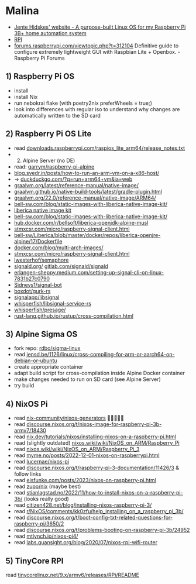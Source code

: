# Malina

* [Jente Hidskes' website - A purpose-built Linux OS for my Raspberry Pi 3B+ home automation system](https://www.hjdskes.nl/projects/rpi-linux/)
* [RPI](http://libgen.rs/search.php?%26req%3Draspberry%2Bpi%26phrase%3D1%26view%3Dsimple%26column%3Ddef%26sort%3Dyear%26sortmode%3DDESC)
* [forums.raspberrypi.com/viewtopic.php?t=312104](https://forums.raspberrypi.com/viewtopic.php?t%3D312104) Definitive guide to configure extremely lightweight GUI with Raspbian Lite + Openbox. - Raspberry Pi Forums

## 1) Raspberry Pi OS

* install
* install Nix
* run nebokrai flake (with poetry2nix preferWheels = true;)
* look into differences with regular iso to understand why changes are automatically written to the SD card

## 2) Raspberry Pi OS Lite

* read [downloads.raspberrypi.com/raspios_lite_arm64/release_notes.txt](https://downloads.raspberrypi.com/raspios_lite_arm64/release_notes.txt)
* 2) Alpine Server (no DE)
* read: [garrym/raspberry-pi-alpine](https://github.com/garrym/raspberry-pi-alpine)
* [blog.svedr.in/posts/how-to-run-an-arm-vm-on-a-x86-host/](https://blog.svedr.in/posts/how-to-run-an-arm-vm-on-a-x86-host/)
* → [duckduckgo.com/?q=run+arm64+vm&ia=web](https://duckduckgo.com/?q=run+arm64+vm&ia=web)
* [graalvm.org/latest/reference-manual/native-image/](https://www.graalvm.org/latest/reference-manual/native-image/)
* [graalvm.github.io/native-build-tools/latest/gradle-plugin.html](https://graalvm.github.io/native-build-tools/latest/gradle-plugin.html)
* [graalvm.org/22.0/reference-manual/native-image/ARM64/](https://www.graalvm.org/22.0/reference-manual/native-image/ARM64/)
* [bell-sw.com/blog/static-images-with-liberica-native-image-kit/](https://bell-sw.com/blog/static-images-with-liberica-native-image-kit/)
* [liberica native image kit](https://bell-sw.com/announcements/2021/10/22/the-new-liberica-native-image-kit-21-3-based-on-liberica-17-and-11-is-out/)
* [bell-sw.com/blog/static-images-with-liberica-native-image-kit/](https://bell-sw.com/blog/static-images-with-liberica-native-image-kit/)
* [hub.docker.com/r/bellsoft/liberica-openjdk-alpine-musl](https://hub.docker.com/r/bellsoft/liberica-openjdk-alpine-musl)
* [stmxcsr.com/micro/raspberry-signal-client.html](https://stmxcsr.com/micro/raspberry-signal-client.html)
* [bell-sw/Liberica/blob/master/docker/repos/liberica-openjre-alpine/17/Dockerfile](https://github.com/bell-sw/Liberica/blob/master/docker/repos/liberica-openjre-alpine/17/Dockerfile)
* [docker.com/blog/multi-arch-images/](https://www.docker.com/blog/multi-arch-images/)
* [stmxcsr.com/micro/raspberry-signal-client.html](https://stmxcsr.com/micro/raspberry-signal-client.html)
* [lwesterhof/semaphore](https://github.com/lwesterhof/semaphore)
* [signald.org/](https://signald.org/)  [gitlab.com/signald/signald](https://gitlab.com/signald/signald)
* [erlangen-sheppy.medium.com/setting-up-signal-cli-on-linux-7831b27c0790](https://erlangen-sheppy.medium.com/setting-up-signal-cli-on-linux-7831b27c0790)
* [Sidneys1/signal-bot](https://github.com/Sidneys1/signal-bot)
* [boxdot/gurk-rs](https://github.com/boxdot/gurk-rs)
* [signalapp/libsignal](https://github.com/signalapp/libsignal)
* [whisperfish/libsignal-service-rs](https://github.com/whisperfish/libsignal-service-rs)
* [whisperfish/presage/](https://github.com/whisperfish/presage/)
* [rust-lang.github.io/rustup/cross-compilation.html](https://rust-lang.github.io/rustup/cross-compilation.html)

## 3) Alpine Sigma OS

* fork repo:  [rdbo/sigma-linux](https://github.com/rdbo/sigma-linux)
* read [jensd.be/1126/linux/cross-compiling-for-arm-or-aarch64-on-debian-or-ubuntu](https://jensd.be/1126/linux/cross-compiling-for-arm-or-aarch64-on-debian-or-ubuntu)
* create appropriate container
* adapt build script for cross-compilation inside Alpine Docker container
* make changes needed to run on SD card (see Alpine Server)
* try build

## 4) NixOS Pi

* read [nix-community/nixos-generators](https://github.com/nix-community/nixos-generators) 
* read [discourse.nixos.org/t/nixos-image-for-raspberry-pi-3b-armv7/18430](https://discourse.nixos.org/t/nixos-image-for-raspberry-pi-3b-armv7/18430)
* read [nix.dev/tutorials/nixos/installing-nixos-on-a-raspberry-pi.html](https://nix.dev/tutorials/nixos/installing-nixos-on-a-raspberry-pi.html)
* read (slightly outdated) [nixos.wiki/wiki/NixOS_on_ARM/Raspberry_Pi](https://nixos.wiki/wiki/NixOS_on_ARM/Raspberry_Pi)
* read [nixos.wiki/wiki/NixOS_on_ARM/Raspberry_Pi_3](https://nixos.wiki/wiki/NixOS_on_ARM/Raspberry_Pi_3)
* read [myme.no/posts/2022-12-01-nixos-on-raspberrypi.html](https://myme.no/posts/2022-12-01-nixos-on-raspberrypi.html)
* read [lucernae/nixos-pi](https://github.com/lucernae/nixos-pi)
* read [discourse.nixos.org/t/raspberry-pi-3-documentation/11426/3](https://discourse.nixos.org/t/raspberry-pi-3-documentation/11426/3) & follow links
* read [eisfunke.com/posts/2023/nixos-on-raspberry-pi.html](https://www.eisfunke.com/posts/2023/nixos-on-raspberry-pi.html)
* read [zupo/nix](https://github.com/zupo/nix) (maybe best)
* read [stianlagstad.no/2022/11/how-to-install-nixos-on-a-raspberry-pi-3b/](https://stianlagstad.no/2022/11/how-to-install-nixos-on-a-raspberry-pi-3b/) (looks really good)
* read [citizen428.net/blog/installing-nixos-raspberry-pi-3/](https://citizen428.net/blog/installing-nixos-raspberry-pi-3/)
* read [r/NixOS/comments/kk0zfu/help_installing_on_a_raspberry_pi_3b/](https://www.reddit.com/r/NixOS/comments/kk0zfu/help_installing_on_a_raspberry_pi_3b/)
* read [discourse.nixos.org/t/boot-config-txt-related-questions-for-raspberry-pi/3650/2](https://discourse.nixos.org/t/boot-config-txt-related-questions-for-raspberry-pi/3650/2)
* read [discourse.nixos.org/t/problems-booting-on-raspberry-pi-3b/24952](https://discourse.nixos.org/t/problems-booting-on-raspberry-pi-3b/24952)
* read [mtlynch.io/nixos-pi4/](https://mtlynch.io/nixos-pi4/)
* read [labs.quansight.org/blog/2020/07/nixos-rpi-wifi-router](https://labs.quansight.org/blog/2020/07/nixos-rpi-wifi-router)

## 5) TinyCore RPI

 read [tinycorelinux.net/9.x/armv6/releases/RPi/README](http://tinycorelinux.net/9.x/armv6/releases/RPi/README)
